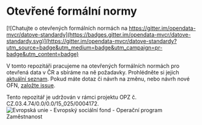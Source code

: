 # Otevřené formální normy

[![Chatujte o otevřených formálních normách na https://gitter.im/opendata-mvcr/datove-standardy](https://badges.gitter.im/opendata-mvcr/datove-standardy.svg)](https://gitter.im/opendata-mvcr/datove-standardy?utm_source=badge&utm_medium=badge&utm_campaign=pr-badge&utm_content=badge)

V tomto repozitáři pracujeme na otevřených formálních normách pro otevřená data v ČR a sbíráme na ně požadavky.
Prohlédněte si jejich [aktuální seznam](https://opendata.gov.cz/otevřené-formální-normy:start).
Pokud máte dotaz či návrh na změnu, nebo návrh nové OFN, [založte issue](https://github.com/opendata-mvcr/otevrene-formalni-normy/issues/new).


Tento repozitář je udržován v rámci projektu OPZ č. CZ.03.4.74/0.0/0.0/15_025/0004172.
![Evropská unie - Evropský sociální fond - Operační program Zaměstnanost](https://data.gov.cz/images/ozp_logo_cz.jpg)
